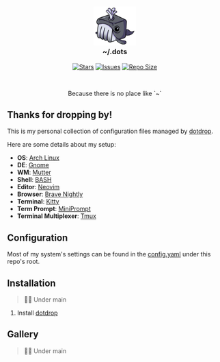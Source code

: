 <h3 align="center">
	<img src="https://raw.githubusercontent.com/Pocco81/.dots/main/assets/logos/repo.png" width="100" alt="Repo logo"/><br/>
	~/.dots
</h3>

<p align="center">
	<a href="https://github.com/Pocco81/.dots/stargazers">
		<img alt="Stars" src="https://img.shields.io/github/stars/Pocco81/.dots?style=for-the-badge&logo=starship&color=C9CBFF&logoColor=D9E0EE&labelColor=302D41"></a>
	<a href="https://github.com/Pocco81/.dots/issues">
		<img alt="Issues" src="https://img.shields.io/github/issues/Pocco81/.dots?style=for-the-badge&logo=gitbook&color=B5E8E0&logoColor=D9E0EE&labelColor=302D41"></a>
	<a href="https://github.com/Pocco81/.dots">
		<img alt="Repo Size" src="https://img.shields.io/github/repo-size/Pocco81/.dots?color=%23DDB6F2&label=SIZE&logo=codesandbox&style=for-the-badge&labelColor=302D41"/></a>
</p>

&nbsp;

<p align="center">
	Because there is no place like `~`
</p>

## Thanks for dropping by!

This is my personal collection of configuration files managed by [dotdrop](https://github.com/deadc0de6/dotdrop).

Here are some details about my setup:

+ **OS**: [Arch Linux](https://archlinux.org/)
+ **DE**: [Gnome](https://www.gnome.org)
+ **WM**: [Mutter](https://gitlab.gnome.org/GNOME/mutter)
+ **Shell**: [BASH](https://github.com/bminor/bash)
+ **Editor**: [Neovim](https://github.com/neovim/neovim/)
+ **Browser**: [Brave Nightly](https://brave.com/)
+ **Terminal**: [Kitty](https://github.com/kovidgoyal/kitty)
+ **Term Prompt**: [MiniPrompt](https://github.com/Pocco81/MiniPrompt)
+ **Terminal Multiplexer**: [Tmux](https://github.com/tmux/tmux)

## Configuration

Most of my system's settings can be found in the [config.yaml](https://github.com/Pocco81/.dots/blob/main/config.yaml) under this repo's root.

## Installation

> 👷🛑 Under main

1. Install [dotdrop](https://github.com/deadc0de6/dotdrop)

## Gallery

> 👷🛑 Under main
